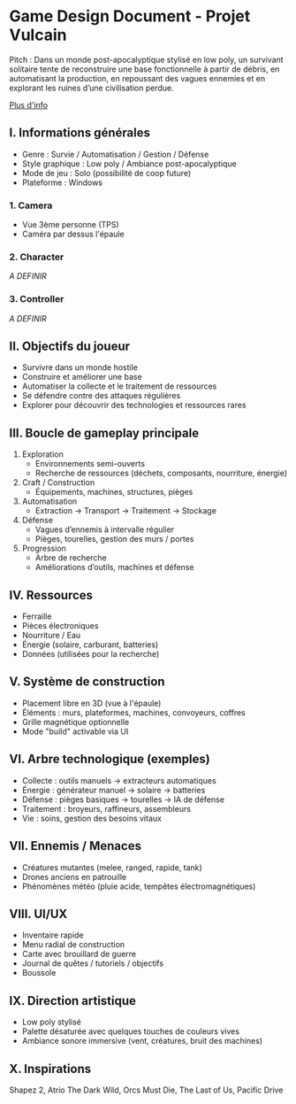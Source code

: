 # Game Design Document - Projet Vulcain
    
Pitch : Dans un monde post-apocalyptique stylisé en low poly, un survivant solitaire tente de reconstruire une base fonctionnelle à partir de débris, en automatisant la production, en repoussant des vagues ennemies et en explorant les ruines d’une civilisation perdue.  

[Plus d'info](https://www.figma.com/design/ZtcchwBnodFHNNDDVN3DXy/Untitled?node-id=0-1&t=sYFNhcCgciKnuzE5-1)
  
## I. Informations générales  

 - Genre : Survie / Automatisation / Gestion / Défense
 - Style graphique : Low poly / Ambiance post-apocalyptique
 - Mode de jeu : Solo (possibilité de coop future)
 - Plateforme : Windows

### 1. Camera

 - Vue 3ème personne (TPS)
 - Caméra par dessus l'épaule

### 2. Character
*A DEFINIR*
### 3. Controller
*A DEFINIR*
  
## II. Objectifs du joueur  

 - Survivre dans un monde hostile
 - Construire et améliorer une base
 - Automatiser la collecte et le traitement de ressources
 - Se défendre contre des attaques régulières
 - Explorer pour découvrir des technologies et ressources rares

  
## III. Boucle de gameplay principale  

1. Exploration  
	- Environnements semi-ouverts  
	- Recherche de ressources (déchets, composants, nourriture, énergie)  
2. Craft / Construction  
	- Équipements, machines, structures, pièges  
3. Automatisation  
	- Extraction → Transport → Traitement → Stockage  
4. Défense  
	- Vagues d’ennemis à intervalle régulier  
	- Pièges, tourelles, gestion des murs / portes  
5. Progression  
	- Arbre de recherche  
	- Améliorations d’outils, machines et défense  
  
## IV. Ressources  
- Ferraille  
- Pièces électroniques  
- Nourriture / Eau  
- Énergie (solaire, carburant, batteries)  
- Données (utilisées pour la recherche)  
  
## V. Système de construction  
- Placement libre en 3D (vue à l'épaule)  
- Éléments : murs, plateformes, machines, convoyeurs, coffres  
- Grille magnétique optionnelle  
- Mode "build" activable via UI  
  
## VI. Arbre technologique (exemples)  
- Collecte : outils manuels → extracteurs automatiques  
- Énergie : générateur manuel → solaire → batteries  
- Défense : pièges basiques → tourelles → IA de défense  
- Traitement : broyeurs, raffineurs, assembleurs  
- Vie : soins, gestion des besoins vitaux  
  
## VII. Ennemis / Menaces  
- Créatures mutantes (melee, ranged, rapide, tank)  
- Drones anciens en patrouille  
- Phénomènes météo (pluie acide, tempêtes électromagnétiques)  
  
## VIII. UI/UX  
- Inventaire rapide  
- Menu radial de construction  
- Carte avec brouillard de guerre  
- Journal de quêtes / tutoriels / objectifs  
- Boussole 
  
## IX. Direction artistique  
- Low poly stylisé  
- Palette désaturée avec quelques touches de couleurs vives  
- Ambiance sonore immersive (vent, créatures, bruit des machines)  
  
## X. Inspirations  
Shapez 2, Atrio The Dark Wild, Orcs Must Die, The Last of Us, Pacific Drive  
